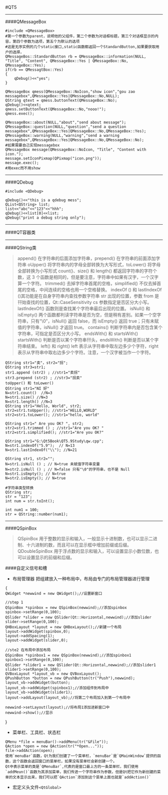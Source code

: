 #QT5
-- -
####QMessageBox
```
#include <QMessageBox>
#第一个参数为parent，说明他的父组件，第二个参数为对话框标题，第三个对话框显示的内容，第四个参数为选项，第五个为默认的选项
#这是无序实例的几个static接口,static函数都返回一个StandardButton,如果要获取用户的选择，
QMessageBos::StandardButton rb = QMessageBox::information(NULL, "Title", "Content", QMessageBox::Yes | QMessageBox::No, QMessageBox::Yes);
if(rb == QMessagtBox::Yes)
{
	qDebug()<<"yes";
}

QMessageBox qmess(QMessageBox::NoIcon,"show icon","gou zao messagebox",QMessageBox::Yes|QMessageBox::No,NULL);
QString qtext = qmess.buttonText(QMessageBox::No);
qDebug()<<qtext;
qmess.setButtonText(QMessageBox::No,"nooo!");
qmess.exec();
    
QMessageBox::about(NULL,"about","send about message");
QMessageBox::question(NULL,"question","send a question messagebox",QMessageBox::Yes|QMessageBox::No,QMessageBox::Yes);
QMessageBox::warning(NULL,"warning","send a warning messagebox",QMessageBox::Yes|QMessageBox::No,QMessageBox::No);
#如果需要自己实现messagebox
QMessageBox message(QMessageBox::NoIcon, "Title", "Content with icon."); 
message.setIconPixmap(QPixmap("icon.png")); 
message.exec();
#用exec而不用show
```
-- -
####QDebug
```
#include <QDebug>

qDebug()<<"this is a qdebug mess";
QList<QString> list;
list<<"abc"<<"123"<<"hhh";
qDebug()<<list[0]<<list;
qDebug("print a debug string only");
```


-- -
####QT容器类

-- -
####QString类
>append() 在字符串的后面添加字符串，prepend() 在字符串的前面添加字符串
oUpper() 将字符串内的字母全部转换为大写形式，toLower() 将字母全部转换为小写形式
count()、size() 和 length() 都返回字符串的字符个数，这 3 个函数是相同的，但是要注意，字符串中如果有汉字，一个汉字算一个字符。
trimmed() 去掉字符串首尾的空格，simplified() 不仅去掉首尾的空格，中间连续的空格也用一个空格替换。
indexOf () 和 lastIndexOf ()其功能是在自身字符串内查找参数字符串 str 出现的位置，参数 from 是幵始查找的位置，Qt::CaseSensitivity cs 参数指定是否区分大小写。lastIndexOf() 函数则是查找某个字符串最后出现的位置。
isNull() 和 isEmpty()
两个函数都判读字符串是否为空，但是稍有差别。如果一个空字符串，只有“\0”，isNull() 返回 false，而 isEmpty() 返回 true；只有未赋值的字符串，isNull() 才返回 true。
contains()
判断字符串内是否包含某个字符串，可指定是否区分大小写。
endsWith() 和 startsWith()
startsWith() 判断是否以某个字符串幵头，endsWith() 判断是否以某个字符串结束。
left() 和 right()
left 表示从字符串中取左边多少个字符，right 表示从字符串中取右边多少个字符。注意，一个汉字被当作一个字符。

```
QString str1="卖"，str2="拐";
QString str3=str1;
str1.append (str2) ; //str1="卖拐"
str3.prepend (str2) ; //str3="拐卖"
toUpper() 和 toLower()
QString str1="NI 好"
N=str1.count()  //N=3
N=str1.size() //N=3
N=str1.length() //N=3
QString str1="Hello, World", str2;
str2=str1.toUpper(); //str1="HELLO,WORLD"
str2=str1.toLower(); //str1="hello, world"

QString str1=" Are you OK? ", str2;
str2=str1.trimmed () ; //str1="Are you OK? "
str2=str1.simplified(); //str1="Are you OK?"

QString str1="G:\Qt5Book\QT5.9Study\qw.cpp";
N=str1.indexOf("5.9");  // N=13
N=str1.lastIndexOf("\\"); //N=21

QString str1, str2="";
N=str1.isNull () ; // N=true 未赋值字符串变量
N=str2.isNull () ; // N=false 只有"\0"的字符串，也不是 Null
N=str1.isEmpty(); // N=true
N=str2.isEmpty(); // N=true

#字符串类型转换
QString str;
str = "123";
int num = str.toInt();

int num1 = 100;
str = QString::number(num1);
```
-- - 

####QSpinBox
>QSpinBox 用于整数的显示和输入，一般显示十进制数，也可以显示二进制、十六进制的数，而且可以在显示框中增加前缀或后缀。
QDoubleSpinBox 用于浮点数的显示和输入，可以设置显示小数位数，也可以设置显示的前缀和后缀。



####自定义信号和槽


- 布局管理器
把组建放入一种布局中，布局由专门的布局管理器进行管理
>
	{
    QWidget *newwind = new QWidget();//设置新窗口

    //step 1
    QSpinBox *spinbox = new QSpinBox(newwind);//添加spinbox
    spinbox->setRange(0,100);
    QSlider *slider = new QSlider(Qt::Horizontal,newwind);//添加slider
    slider->setRange(0,100);
    QHBoxLayout *layout = new QHBoxLayout();//新建一个布局
    layout->addWidget(spinbox,0);
    layout->addSpacing(1);
    layout->addWidget(slider,0);

    //ste2 在布局中添加布局
    QSpinBox *spinbox1 = new QSpinBox(newwind);//添加spinbox1
    spinbox1->setRange(0,100);
    QSlider *slider1 = new QSlider(Qt::Horizontal,newwind);//添加slider1
    slider1->setRange(0,100);
    QVBoxLayout *layout_vb = new QVBoxLayout();
    QPushButton *button = new QPushButton(tr("Push"),newwind);
    layout_vb->addWidget(button);
    layout_vb->addWidget(spinbox1);//添加组件到布局中
    layout_vb->addWidget(slider1);
    layout->addLayout(layout_vb);//将第二个布局加入到第一个布局中

    newwind->setLayout(layout);//将布局1添加进新窗口中
    newwind->show();//显示

}

- 菜单栏、工具栏、状态栏
>
	QMenu *file = menuBar()->addMenu(tr("&File"));
	QAction *open = new QAction(tr("*Open..."));
	file->addAction(open);
	使用`menuBar`函数，Qt为我们创建了一个菜单栏，`menuBar`是`QMainWindow`提供的函数，这个函数会返回窗口的菜单栏，如果没有菜单栏会新创建一个。
	Qt中表示菜单的类是`QMenuBar`,代表的是窗口最上方的一条菜单栏，我们使用`addMeun()`函数为其添加菜单，我们传进一个字符串作为参数，但是Qt把它作为新创建的菜单的文本显示出来，我们可以把`QAction`添加到这个菜单上面也就是`addAction()`

- 宏定义头文件`<QtGlobal>`




